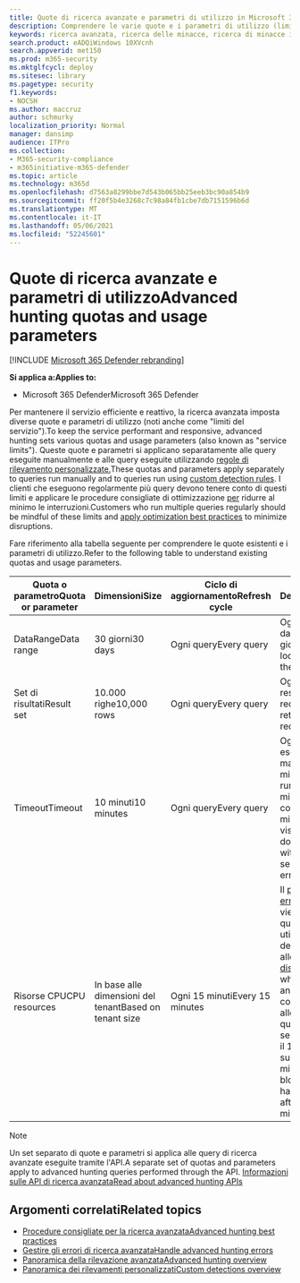 ```yaml
---
title: Quote di ricerca avanzate e parametri di utilizzo in Microsoft 365 Defender
description: Comprendere le varie quote e i parametri di utilizzo (limiti del servizio) che mantengono reattivo il servizio di ricerca avanzata
keywords: ricerca avanzata, ricerca delle minacce, ricerca di minacce informatiche, Microsoft 365 Defender, Microsoft 365, m365, ricerca, query, telemetria, schema, kusto, limite cpu, limite di query, risorse, risultati massimi, quota, parametri, allocazione
search.product: eADQiWindows 10XVcnh
search.appverid: met150
ms.prod: m365-security
ms.mktglfcycl: deploy
ms.sitesec: library
ms.pagetype: security
f1.keywords:
- NOCSH
ms.author: maccruz
author: schmurky
localization_priority: Normal
manager: dansimp
audience: ITPro
ms.collection:
- M365-security-compliance
- m365initiative-m365-defender
ms.topic: article
ms.technology: m365d
ms.openlocfilehash: d7563a8299bbe7d543b065bb25eeb3bc90a854b9
ms.sourcegitcommit: ff20f5b4e3268c7c98a84fb1cbe7db7151596b6d
ms.translationtype: MT
ms.contentlocale: it-IT
ms.lasthandoff: 05/06/2021
ms.locfileid: "52245601"
---
```

# <a name="advanced-hunting-quotas-and-usage-parameters"></a><span data-ttu-id="37998-104">Quote di ricerca avanzate e parametri di utilizzo</span><span class="sxs-lookup"><span data-stu-id="37998-104">Advanced hunting quotas and usage parameters</span></span>

[!INCLUDE [Microsoft 365 Defender rebranding](../includes/microsoft-defender.md)]


<span data-ttu-id="37998-105">**Si applica a:**</span><span class="sxs-lookup"><span data-stu-id="37998-105">**Applies to:**</span></span>
- <span data-ttu-id="37998-106">Microsoft 365 Defender</span><span class="sxs-lookup"><span data-stu-id="37998-106">Microsoft 365 Defender</span></span>

<span data-ttu-id="37998-107">Per mantenere il servizio efficiente e reattivo, la ricerca avanzata imposta diverse quote e parametri di utilizzo (noti anche come "limiti del servizio").</span><span class="sxs-lookup"><span data-stu-id="37998-107">To keep the service performant and responsive, advanced hunting sets various quotas and usage parameters (also known as "service limits").</span></span> <span data-ttu-id="37998-108">Queste quote e parametri si applicano separatamente alle query eseguite manualmente e alle query eseguite utilizzando [regole di rilevamento personalizzate.](custom-detection-rules.md)</span><span class="sxs-lookup"><span data-stu-id="37998-108">These quotas and parameters apply separately to queries run manually and to queries run using [custom detection rules](custom-detection-rules.md).</span></span> <span data-ttu-id="37998-109">I clienti che eseguono regolarmente più query devono tenere conto di questi limiti e applicare le procedure consigliate di ottimizzazione [per](advanced-hunting-best-practices.md) ridurre al minimo le interruzioni.</span><span class="sxs-lookup"><span data-stu-id="37998-109">Customers who run multiple queries regularly should be mindful of these limits and [apply optimization best practices](advanced-hunting-best-practices.md) to minimize disruptions.</span></span>

<span data-ttu-id="37998-110">Fare riferimento alla tabella seguente per comprendere le quote esistenti e i parametri di utilizzo.</span><span class="sxs-lookup"><span data-stu-id="37998-110">Refer to the following table to understand existing quotas and usage parameters.</span></span>

| <span data-ttu-id="37998-111">Quota o parametro</span><span class="sxs-lookup"><span data-stu-id="37998-111">Quota or parameter</span></span> | <span data-ttu-id="37998-112">Dimensioni</span><span class="sxs-lookup"><span data-stu-id="37998-112">Size</span></span> | <span data-ttu-id="37998-113">Ciclo di aggiornamento</span><span class="sxs-lookup"><span data-stu-id="37998-113">Refresh cycle</span></span> | <span data-ttu-id="37998-114">Descrizione</span><span class="sxs-lookup"><span data-stu-id="37998-114">Description</span></span> |
|--|--|--|--|
| <span data-ttu-id="37998-115">DataRange</span><span class="sxs-lookup"><span data-stu-id="37998-115">Data range</span></span> | <span data-ttu-id="37998-116">30 giorni</span><span class="sxs-lookup"><span data-stu-id="37998-116">30 days</span></span> | <span data-ttu-id="37998-117">Ogni query</span><span class="sxs-lookup"><span data-stu-id="37998-117">Every query</span></span> | <span data-ttu-id="37998-118">Ogni query può cercare dati fino agli ultimi 30 giorni.</span><span class="sxs-lookup"><span data-stu-id="37998-118">Each query can look up data from up to the past 30 days.</span></span> |
| <span data-ttu-id="37998-119">Set di risultati</span><span class="sxs-lookup"><span data-stu-id="37998-119">Result set</span></span> | <span data-ttu-id="37998-120">10.000 righe</span><span class="sxs-lookup"><span data-stu-id="37998-120">10,000 rows</span></span> | <span data-ttu-id="37998-121">Ogni query</span><span class="sxs-lookup"><span data-stu-id="37998-121">Every query</span></span> | <span data-ttu-id="37998-122">Ogni query può restituire fino a 10.000 record.</span><span class="sxs-lookup"><span data-stu-id="37998-122">Each query can return up to 10,000 records.</span></span> |
| <span data-ttu-id="37998-123">Timeout</span><span class="sxs-lookup"><span data-stu-id="37998-123">Timeout</span></span> | <span data-ttu-id="37998-124">10 minuti</span><span class="sxs-lookup"><span data-stu-id="37998-124">10 minutes</span></span> | <span data-ttu-id="37998-125">Ogni query</span><span class="sxs-lookup"><span data-stu-id="37998-125">Every query</span></span> | <span data-ttu-id="37998-126">Ogni query può essere eseguita per un massimo di 10 minuti.</span><span class="sxs-lookup"><span data-stu-id="37998-126">Each query can run for up to 10 minutes.</span></span> <span data-ttu-id="37998-127">Se non viene completato entro 10 minuti, il servizio visualizza un errore.</span><span class="sxs-lookup"><span data-stu-id="37998-127">If it does not complete within 10 minutes, the service displays an error.</span></span>
| <span data-ttu-id="37998-128">Risorse CPU</span><span class="sxs-lookup"><span data-stu-id="37998-128">CPU resources</span></span> | <span data-ttu-id="37998-129">In base alle dimensioni del tenant</span><span class="sxs-lookup"><span data-stu-id="37998-129">Based on tenant size</span></span> | <span data-ttu-id="37998-130">Ogni 15 minuti</span><span class="sxs-lookup"><span data-stu-id="37998-130">Every 15 minutes</span></span> | <span data-ttu-id="37998-131">Il [portale visualizza un errore ogni](advanced-hunting-errors.md) volta che viene eseguita una query e il tenant ha utilizzato più del 10% delle risorse allocate.</span><span class="sxs-lookup"><span data-stu-id="37998-131">The [portal displays an error](advanced-hunting-errors.md) whenever a query runs and the tenant has consumed over 10% of allocated resources.</span></span> <span data-ttu-id="37998-132">Le query vengono bloccate se il tenant ha raggiunto il 100% fino al successivo ciclo di 15 minuti.</span><span class="sxs-lookup"><span data-stu-id="37998-132">Queries are blocked if the tenant has reached 100% until after the next 15-minute cycle.</span></span> |

>[!NOTE] 
><span data-ttu-id="37998-133">Un set separato di quote e parametri si applica alle query di ricerca avanzate eseguite tramite l'API.</span><span class="sxs-lookup"><span data-stu-id="37998-133">A separate set of quotas and parameters apply to advanced hunting queries performed through the API.</span></span> [<span data-ttu-id="37998-134">Informazioni sulle API di ricerca avanzata</span><span class="sxs-lookup"><span data-stu-id="37998-134">Read about advanced hunting APIs</span></span>](./api-advanced-hunting.md)

## <a name="related-topics"></a><span data-ttu-id="37998-135">Argomenti correlati</span><span class="sxs-lookup"><span data-stu-id="37998-135">Related topics</span></span>

- [<span data-ttu-id="37998-136">Procedure consigliate per la ricerca avanzata</span><span class="sxs-lookup"><span data-stu-id="37998-136">Advanced hunting best practices</span></span>](advanced-hunting-best-practices.md)
- [<span data-ttu-id="37998-137">Gestire gli errori di ricerca avanzata</span><span class="sxs-lookup"><span data-stu-id="37998-137">Handle advanced hunting errors</span></span>](advanced-hunting-errors.md)
- [<span data-ttu-id="37998-138">Panoramica della rilevazione avanzata</span><span class="sxs-lookup"><span data-stu-id="37998-138">Advanced hunting overview</span></span>](advanced-hunting-overview.md)
- [<span data-ttu-id="37998-139">Panoramica dei rilevamenti personalizzati</span><span class="sxs-lookup"><span data-stu-id="37998-139">Custom detections overview</span></span>](custom-detections-overview.md)
